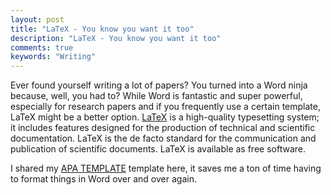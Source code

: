 ```yaml
---
layout: post
title: "LaTeX - You know you want it too"
description: "LaTeX - You know you want it too"
comments: true
keywords: "Writing"
---
```

Ever found yourself writing a lot of papers? 
You turned into a Word ninja because, well, you had to?
While Word is fantastic and super powerful, especially for research papers and if you frequently use a certain template, LaTeX might be a better option.
[LaTeX](https://www.latex-project.org) is a high-quality typesetting system; it includes features designed for the production of technical and scientific documentation. LaTeX is the de facto standard for the communication and publication of scientific documents. LaTeX is available as free software.

I shared my [APA TEMPLATE](https://github.com/alexandervvittig/APA_LaTeX) template here, it saves me a ton of time having to format things in Word over and over again.

